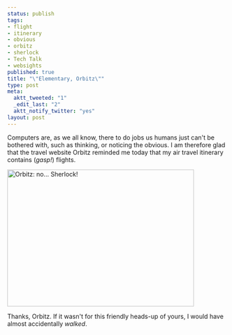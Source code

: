 ```yaml
--- 
status: publish
tags: 
- flight
- itinerary
- obvious
- orbitz
- sherlock
- Tech Talk
- websights
published: true
title: "\"Elementary, Orbitz\""
type: post
meta: 
  aktt_tweeted: "1"
  _edit_last: "2"
  aktt_notify_twitter: "yes"
layout: post
---
```

Computers are, as we all know, there to do jobs us humans just can't be bothered with, such as thinking, or noticing the obvious. I am therefore glad that the travel website Orbitz reminded me today that my air travel itinerary contains (*gasp!*) flights.

<img src="http://fredericiana.com/wp-content/uploads/2009/01/orbitz-no-sherlock.jpg" alt="Orbitz: no... Sherlock!" title="Orbitz: no... Sherlock!" width="427" height="314" class="alignnone size-full wp-image-1982" />

Thanks, Orbitz. If it wasn't for this friendly heads-up of yours, I would have almost accidentally <em>walked</em>.
